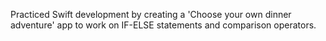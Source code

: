 Practiced Swift development by creating a 'Choose your own dinner adventure' app to work on IF-ELSE statements and comparison operators.

